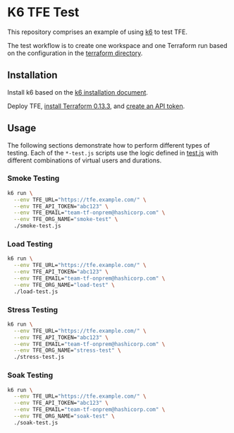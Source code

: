 # K6 TFE Test

This repository comprises an example of using [k6](https://k6.io/) to
test TFE.

The test workflow is to create one workspace and one Terraform run
based on the configuration in the [terraform directory](./terraform).

## Installation

Install k6 based on the
[k6 installation document](https://k6.io/docs/getting-started/installation).

Deploy TFE,
[install Terraform 0.13.3](https://www.terraform.io/docs/enterprise/admin/resources.html#managing-terraform-versions),
and
[create an API token](https://www.terraform.io/docs/cloud/users-teams-organizations/api-tokens.html).

## Usage

The following sections demonstrate how to perform different types of
testing. Each of the `*-test.js` scripts use the logic defined in
[test.js](./test.js) with different combinations of virtual users and
durations.

### Smoke Testing

```sh
k6 run \
  --env TFE_URL="https://tfe.example.com/" \
  --env TFE_API_TOKEN="abc123" \
  --env TFE_EMAIL="team-tf-onprem@hashicorp.com" \
  --env TFE_ORG_NAME="smoke-test" \
  ./smoke-test.js
```

### Load Testing

```sh
k6 run \
  --env TFE_URL="https://tfe.example.com/" \
  --env TFE_API_TOKEN="abc123" \
  --env TFE_EMAIL="team-tf-onprem@hashicorp.com" \
  --env TFE_ORG_NAME="load-test" \
  ./load-test.js
```

### Stress Testing

```sh
k6 run \
  --env TFE_URL="https://tfe.example.com/" \
  --env TFE_API_TOKEN="abc123" \
  --env TFE_EMAIL="team-tf-onprem@hashicorp.com" \
  --env TFE_ORG_NAME="stress-test" \
  ./stress-test.js
```

### Soak Testing

```sh
k6 run \
  --env TFE_URL="https://tfe.example.com/" \
  --env TFE_API_TOKEN="abc123" \
  --env TFE_EMAIL="team-tf-onprem@hashicorp.com" \
  --env TFE_ORG_NAME="soak-test" \
  ./soak-test.js
```
